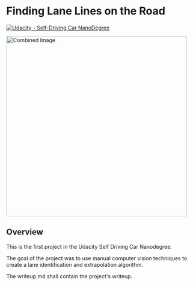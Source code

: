 # **Finding Lane Lines on the Road** 
[![Udacity - Self-Driving Car NanoDegree](https://s3.amazonaws.com/udacity-sdc/github/shield-carnd.svg)](http://www.udacity.com/drive)

<img src="examples/laneLines_thirdPass.jpg" width="480" alt="Combined Image" />

Overview
---
This is the first project in the Udacity Self Driving Car Nanodegree.

The goal of the project was to use manual computer vision techniques to create a lane identification and extrapolation algorithm.

The writeup.md shall contain the project's writeup.
